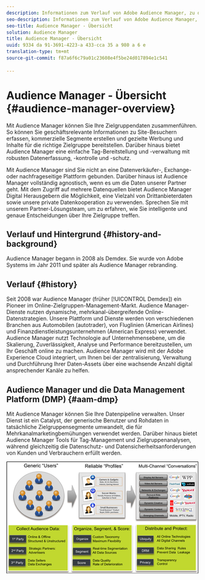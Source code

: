 ```yaml
---
description: Informationen zum Verlauf von Adobe Audience Manager, zu den erfassten Daten, zur Segmentierung, zu Berichten und vieles mehr.
seo-description: Informationen zum Verlauf von Adobe Audience Manager, zu den erfassten Daten, zur Segmentierung, zu Berichten und vieles mehr.
seo-title: Audience Manager - Übersicht
solution: Audience Manager
title: Audience Manager - Übersicht
uuid: 9334 da 91-3691-4223-a 433-cca 35 a 980 a 6 e
translation-type: tm+mt
source-git-commit: f87a6f6c79a01c23608e4f5be24d017894e1c541

---
```



# Audience Manager - Übersicht {#audience-manager-overview}

Mit Audience Manager können Sie Ihre Zielgruppendaten zusammenführen. So können Sie geschäftsrelevante Informationen zu Site-Besuchern erfassen, kommerzielle Segmente erstellen und gezielte Werbung und Inhalte für die richtige Zielgruppe bereitstellen. Darüber hinaus bietet Audience Manager eine einfache Tag-Bereitstellung und -verwaltung mit robusten Datenerfassung, -kontrolle und -schutz.

Mit Audience Manager sind Sie nicht an eine Datenverkäufer-, Exchange- oder nachfrageseitige Plattform gebunden. Darüber hinaus ist Audience Manager vollständig agnostisch, wenn es um die Daten unserer Partner geht. Mit dem Zugriff auf mehrere Datenquellen bietet Audience Manager Digital Herausgebern die Möglichkeit, eine Vielzahl von Drittanbieterdaten sowie unsere private Datenkooperation zu verwenden. Sprechen Sie mit unserem Partner-Lösungsteam, um zu erfahren, wie Sie intelligente und genaue Entscheidungen über Ihre Zielgruppe treffen.

## Verlauf und Hintergrund {#history-and-background}

Audience Manager begann in 2008 als Demdex. Sie wurde von Adobe Systems im Jahr 2011 und später als Audience Manager rebranding.

<!-- 

c_history_and_background.xml

 -->

## Verlauf {#history}

Seit 2008 war Audience Manager (früher [!UICONTROL Demdex]) ein Pioneer im Online-Zielgruppen-Management-Markt. Audience Manager-Dienste nutzen dynamische, mehrkanal-übergreifende Online-Datenstrategien. Unsere Plattform und Dienste werden von verschiedenen Branchen aus Automobilen (autotrader), von Fluglinien (American Airlines) und Finanzdienstleistungsunternehmen (American Express) verwendet. Audience Manager nutzt Technologie auf Unternehmensebene, um die Skalierung, Zuverlässigkeit, Analyse und Performance bereitzustellen, um Ihr Geschäft online zu machen. Audience Manager wird mit der Adobe Experience Cloud integriert, um Ihnen bei der zentralisierung, Verwaltung und Durchführung Ihrer Daten-Assets über eine wachsende Anzahl digital ansprechender Kanäle zu helfen.

## Audience Manager und die Data Management Platform (DMP) {#aam-dmp}

Mit Audience Manager können Sie Ihre Datenpipeline verwalten. Unser Dienst ist ein Catalyst, der generische Benutzer und Rohdaten in tatsächliche Zielgruppensegmente umwandelt, die für Mehrkanalmarketingbemühungen verwendet werden. Darüber hinaus bietet Audience Manager Tools für Tag-Management und Zielgruppenanalysen, während gleichzeitig die Datenschutz- und Datensicherheitsanforderungen von Kunden und Verbrauchern erfüllt werden.

![](assets/am_overview_80.png)

